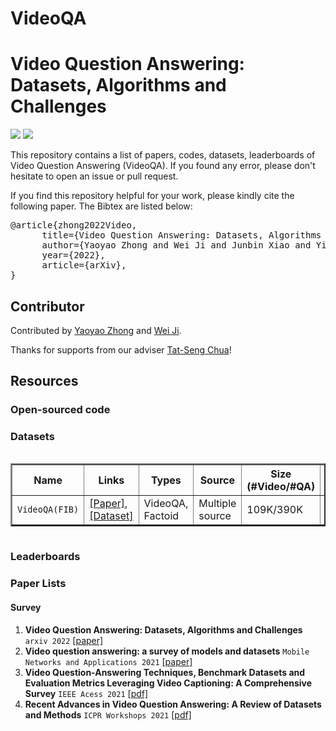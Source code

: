 # VideoQA

# Video Question Answering: Datasets, Algorithms and Challenges

![](https://img.shields.io/badge/Status-building-brightgreen) ![](https://img.shields.io/badge/PRs-Welcome-red) 

This repository contains a list of papers, codes, datasets, leaderboards of Video Question Answering (VideoQA). If you found any error, please don't hesitate to open an issue or pull request.

If you find this repository helpful for your work,  please kindly cite the following paper. The Bibtex are listed below:
<pre>
@article{zhong2022Video,
      title={Video Question Answering: Datasets, Algorithms and Challenges}, 
      author={Yaoyao Zhong and Wei Ji and Junbin Xiao and Yicong Li and Weihong Deng and Tat-Seng Chua},
      year={2022},
      article={arXiv},
}
</pre>

## Contributor

Contributed by [Yaoyao Zhong](https://zhongyy.github.io) and [Wei Ji]().

Thanks for supports from our adviser [Tat-Seng Chua](https://www.chuatatseng.com/)!

## Resources

### Open-sourced code
### Datasets

<div style="overflow-x: auto; overflow-y: auto; height: auto; width:100%;">
<table style="width:100%" border="2">
<thead>
  <tr>
    <th>Name</th>
    <th>Links</th>
    <th>Types</th>
    <th>Source</th>
    <th>Size (#Video/#QA)</th>
    <th>Annotation</th>
  </tr>
</thead>

<tbody>
<tr>
	<td><code>VideoQA(FIB)</code></td>
		<td><a href="https://arxiv.org/pdf/1511.04670.pdf">[Paper]</a>,
            <a href="https://github.com/ffmpbgrnn/VideoQA">[Dataset]</a></td>
		<td> VideoQA, Factoid </td>
		<td> Multiple source </td>
		<td> 109K/390K  </td>
		<td> Auto</td>
</tr>

</tbody >
</table>
</div>

### Leaderboards
### Paper Lists 

#### Survey

1. **Video Question Answering: Datasets, Algorithms and Challenges** `arxiv 2022` [[paper]]()
2. **Video question answering: a survey of models and datasets** `Mobile Networks and Applications 2021` [[paper]](https://link.springer.com/article/10.1007/s11036-020-01730-0)
3. **Video Question-Answering Techniques, Benchmark Datasets and Evaluation Metrics Leveraging Video Captioning: A Comprehensive Survey**  `IEEE Acess 2021` [[pdf]](https://ieeexplore.ieee.org/abstract/document/9350580) 
4. **Recent Advances in Video Question Answering: A Review of Datasets and Methods**  `ICPR Workshops 2021` [[pdf]](https://link.springer.com/chapter/10.1007/978-3-030-68790-8_27) 

